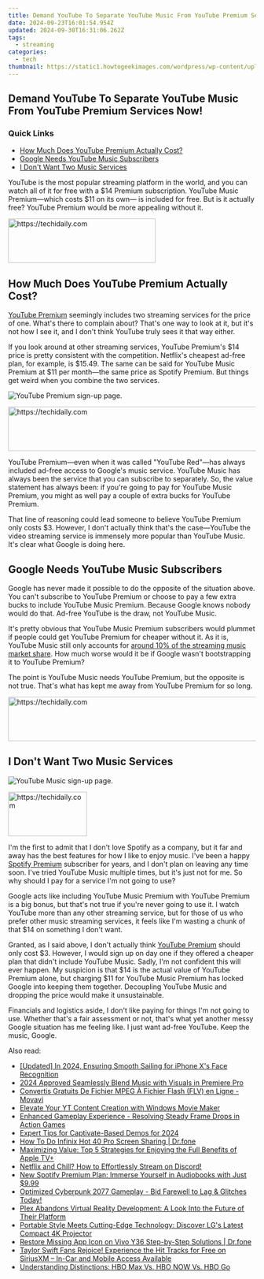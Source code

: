 ```yaml
---
title: Demand YouTube To Separate YouTube Music From YouTube Premium Services Now!
date: 2024-09-23T16:01:54.954Z
updated: 2024-09-30T16:31:06.262Z
tags:
  - streaming
categories:
  - tech
thumbnail: https://static1.howtogeekimages.com/wordpress/wp-content/uploads/2023/11/youtube-premium-music-1.png
---
```


## Demand YouTube To Separate YouTube Music From YouTube Premium Services Now!

### Quick Links

* [How Much Does YouTube Premium Actually Cost?](https://techidaily.com/recover-apple-iphone-11-pro-max-data-from-ios-itunes-backup-drfone-by-drfone-ios-data-recovery-ios-data-recovery/)
* [Google Needs YouTube Music Subscribers](https://smart-video-editing.techidaily.com/updated-2024-approved-animated-storytelling-made-easy-10-best-mobile-apps/)
* [I Don't Want Two Music Services](https://phone-solutions.techidaily.com/5-ways-to-restart-oneplus-nord-ce-3-5g-without-power-button-drfone-by-drfone-reset-android-reset-android/)

 YouTube is the most popular streaming platform in the world, and you can watch all of it for free with a $14 Premium subscription. YouTube Music Premium—which costs $11 on its own— is included for free. But is it actually free? YouTube Premium would be more appealing without it.

<!-- affiliate ads begin -->
<a href="https://aligracehair.sjv.io/c/5597632/2047361/19272" target="_top" id="2047361">
  <img src="//a.impactradius-go.com/display-ad/19272-2047361" border="0" alt="https://techidaily.com" width="300" height="90"/>
</a>
<img height="0" width="0" src="https://aligracehair.sjv.io/i/5597632/2047361/19272" style="position:absolute;visibility:hidden;" border="0" />
<!-- affiliate ads end -->

##  How Much Does YouTube Premium Actually Cost?

[YouTube Premium](https://extra-approaches.techidaily.com/in-2024-pinnacle-all-in-one-4k-with-touch-display/) seemingly includes two streaming services for the price of one. What's there to complain about? That's one way to look at it, but it's not how I see it, and I don't think YouTube truly sees it that way either.

 If you look around at other streaming services, YouTube Premium's $14 price is pretty consistent with the competition. Netflix's cheapest ad-free plan, for example, is $15.49\. The same can be said for YouTube Music Premium at $11 per month—the same price as Spotify Premium. But things get weird when you combine the two services.

![YouTube Premium sign-up page.](https://static1.howtogeekimages.com/wordpress/wp-content/uploads/2023/11/youtube-premium.jpg) 

<!-- affiliate ads begin -->
<a href="https://ephamedtechinc.pxf.io/c/5597632/2139322/26400" target="_top" id="2139322">
  <img src="//a.impactradius-go.com/display-ad/26400-2139322" border="0" alt="https://techidaily.com" width="728" height="90"/>
</a>
<img height="0" width="0" src="https://ephamedtechinc.pxf.io/i/5597632/2139322/26400" style="position:absolute;visibility:hidden;" border="0" />
<!-- affiliate ads end -->

 YouTube Premium—even when it was called "YouTube Red"—has always included ad-free access to Google's music service. YouTube Music has always been the service that you can subscribe to separately. So, the value statement has always been: if you're going to pay for YouTube Music Premium, you might as well pay a couple of extra bucks for YouTube Premium.

 That line of reasoning could lead someone to believe YouTube Premium only costs $3\. However, I don't actually think that's the case—YouTube the video streaming service is immensely more popular than YouTube Music. It's clear what Google is doing here.

##  Google Needs YouTube Music Subscribers

 Google has never made it possible to do the opposite of the situation above. You can't subscribe to YouTube Premium or choose to pay a few extra bucks to include YouTube Music Premium. Because Google knows nobody would do that. Ad-free YouTube is the draw, not YouTube Music.

 It's pretty obvious that YouTube Music Premium subscribers would plummet if people could get YouTube Premium for cheaper without it. As it is, YouTube Music still only accounts for [around 10% of the streaming music market share](https://www.statista.com/statistics/653926/music-streaming-service-subscriber-share/). How much worse would it be if Google wasn't bootstrapping it to YouTube Premium?

 The point is YouTube Music needs YouTube Premium, but the opposite is not true. That's what has kept me away from YouTube Premium for so long.

<!-- affiliate ads begin -->
<a href="https://appsumo.8odi.net/c/5597632/2144289/7443" target="_top" id="2144289">
  <img src="//a.impactradius-go.com/display-ad/7443-2144289" border="0" alt="https://techidaily.com" width="728" height="90"/>
</a>
<img height="0" width="0" src="https://appsumo.8odi.net/i/5597632/2144289/7443" style="position:absolute;visibility:hidden;" border="0" />
<!-- affiliate ads end -->

##  I Don't Want Two Music Services

![YouTube Music sign-up page.](https://static1.howtogeekimages.com/wordpress/wp-content/uploads/2023/11/youtube-music.jpg) 

<!-- affiliate ads begin -->
<a href="https://aligracehair.sjv.io/c/5597632/2135352/19272" target="_top" id="2135352">
  <img src="//a.impactradius-go.com/display-ad/19272-2135352" border="0" alt="https://techidaily.com" width="160" height="90"/>
</a>
<img height="0" width="0" src="https://aligracehair.sjv.io/i/5597632/2135352/19272" style="position:absolute;visibility:hidden;" border="0" />
<!-- affiliate ads end -->

 I'm the first to admit that I don't love Spotify as a company, but it far and away has the best features for how I like to enjoy music. I've been a happy [Spotify Premium](https://tech-renaissance.techidaily.com/unlocking-the-secrets-of-successful-tiktok-duets-for-beginners/) subscriber for years, and I don't plan on leaving any time soon. I've tried YouTube Music multiple times, but it's just not for me. So why should I pay for a service I'm not going to use?

 Google acts like including YouTube Music Premium with YouTube Premium is a big bonus, but that's not true if you're never going to use it. I watch YouTube more than any other streaming service, but for those of us who prefer other music streaming services, it feels like I'm wasting a chunk of that $14 on something I don't want.

 Granted, as I said above, I don't actually think [YouTube Premium](https://screen-capture.techidaily.com/new-navigating-the-tech-maze-screen-casting-sessions-for-2024/) should only cost $3\. However, I would sign up on day one if they offered a cheaper plan that didn't include YouTube Music. Sadly, I'm not confident this will ever happen. My suspicion is that $14 is the actual value of YouTube Premium alone, but charging $11 for YouTube Music Premium has locked Google into keeping them together. Decoupling YouTube Music and dropping the price would make it unsustainable.

 Financials and logistics aside, I don't like paying for things I'm not going to use. Whether that's a fair assessment or not, that's what yet another messy Google situation has me feeling like. I just want ad-free YouTube. Keep the music, Google.

<ins class="adsbygoogle"
     style="display:block"
     data-ad-format="autorelaxed"
     data-ad-client="ca-pub-7571918770474297"
     data-ad-slot="1223367746"></ins>

<ins class="adsbygoogle"
     style="display:block"
     data-ad-client="ca-pub-7571918770474297"
     data-ad-slot="8358498916"
     data-ad-format="auto"
     data-full-width-responsive="true"></ins>

<span class="atpl-alsoreadstyle">Also read:</span>
<div><ul>
<li><a href="https://fox-links.techidaily.com/updated-in-2024-ensuring-smooth-sailing-for-iphone-xs-face-recognition/"><u>[Updated] In 2024, Ensuring Smooth Sailing for iPhone X's Face Recognition</u></a></li>
<li><a href="https://extra-guidance.techidaily.com/2024-approved-seamlessly-blend-music-with-visuals-in-premiere-pro/"><u>2024 Approved Seamlessly Blend Music with Visuals in Premiere Pro</u></a></li>
<li><a href="https://eaxpv-info.techidaily.com/convertis-gratuits-de-fichier-mpeg-a-fichier-flash-flv-en-ligne-movavi/"><u>Convertis Gratuits De Fichier MPEG À Fichier Flash (FLV) en Ligne - Movavi</u></a></li>
<li><a href="https://youtube-webster.techidaily.com/te-your-yt-content-creation-with-windows-movie-maker/"><u>Elevate Your YT Content Creation with Windows Movie Maker</u></a></li>
<li><a href="https://win-blog.techidaily.com/enhanced-gameplay-experience-resolving-steady-frame-drops-in-action-games/"><u>Enhanced Gameplay Experience - Resolving Steady Frame Drops in Action Games</u></a></li>
<li><a href="https://visual-screen-recording.techidaily.com/expert-tips-for-captivate-based-demos-for-2024/"><u>Expert Tips for Captivate-Based Demos for 2024</u></a></li>
<li><a href="https://screen-mirror.techidaily.com/how-to-do-infinix-hot-40-pro-screen-sharing-drfone-by-drfone-android/"><u>How To Do Infinix Hot 40 Pro Screen Sharing | Dr.fone</u></a></li>
<li><a href="https://media-tips.techidaily.com/maximizing-value-top-5-strategies-for-enjoying-the-full-benefits-of-apple-tvplus/"><u>Maximizing Value: Top 5 Strategies for Enjoying the Full Benefits of Apple TV+</u></a></li>
<li><a href="https://media-tips.techidaily.com/netflix-and-chill-how-to-effortlessly-stream-on-discord/"><u>Netflix and Chill? How to Effortlessly Stream on Discord!</u></a></li>
<li><a href="https://media-tips.techidaily.com/new-spotify-premium-plan-immerse-yourself-in-audiobooks-with-just-999/"><u>New Spotify Premium Plan: Immerse Yourself in Audiobooks with Just $9.99</u></a></li>
<li><a href="https://program-issues.techidaily.com/optimized-cyberpunk-2077-gameplay-bid-farewell-to-lag-and-glitches-today/"><u>Optimized Cyberpunk 2077 Gameplay - Bid Farewell to Lag & Glitches Today!</u></a></li>
<li><a href="https://media-tips.techidaily.com/plex-abandons-virtual-reality-development-a-look-into-the-future-of-their-platform/"><u>Plex Abandons Virtual Reality Development: A Look Into the Future of Their Platform</u></a></li>
<li><a href="https://media-tips.techidaily.com/portable-style-meets-cutting-edge-technology-discover-lgs-latest-compact-4k-projector/"><u>Portable Style Meets Cutting-Edge Technology: Discover LG's Latest Compact 4K Projector</u></a></li>
<li><a href="https://fix-guide.techidaily.com/restore-missing-app-icon-on-vivo-y36-step-by-step-solutions-drfone-by-drfone-fix-android-problems-fix-android-problems/"><u>Restore Missing App Icon on Vivo Y36 Step-by-Step Solutions | Dr.fone</u></a></li>
<li><a href="https://media-tips.techidaily.com/taylor-swift-fans-rejoice-experience-the-hit-tracks-for-free-on-siriusxm-in-car-and-mobile-access-available/"><u>Taylor Swift Fans Rejoice! Experience the Hit Tracks for Free on SiriusXM – In-Car and Mobile Access Available</u></a></li>
<li><a href="https://media-tips.techidaily.com/understanding-distinctions-hbo-max-vs-hbo-now-vs-hbo-go/"><u>Understanding Distinctions: HBO Max Vs. HBO NOW Vs. HBO Go</u></a></li>
</ul></div>

